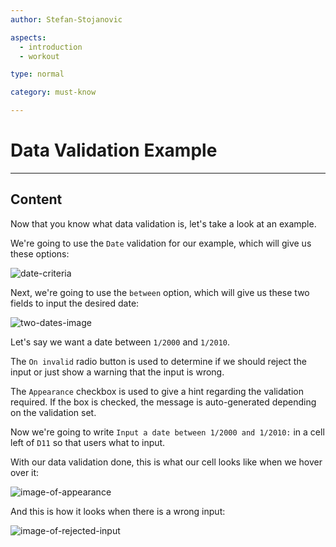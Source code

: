 ```yaml
---
author: Stefan-Stojanovic

aspects:
  - introduction
  - workout

type: normal

category: must-know

---
```


# Data Validation Example

---
## Content

Now that you know what data validation is, let's take a look at an example.

We're going to use the `Date` validation for our example, which will give us these options:

![date-criteria](https://img.enkipro.com/67f528223b01d5825b9e36d52a60511f.png)

Next, we're going to use the `between` option, which will give us these two fields to input the desired date:

![two-dates-image](https://img.enkipro.com/97309a2b386f0f95a331dceba520ca83.png)

Let's say we want a date between `1/2000` and `1/2010`.

The `On invalid` radio button is used to determine if we should reject the input or just show a warning that the input is wrong.

The `Appearance` checkbox is used to give a hint regarding the validation required. If the box is checked, the message is auto-generated depending on the validation set.

Now we're going to write `Input a date between 1/2000 and 1/2010:` in a cell left of `D11` so that users what to input.

With our data validation done, this is what our cell looks like when we hover over it:

![image-of-appearance](https://img.enkipro.com/2ecbd3b0dbdbad4fa6eb4f318963123a.png)

And this is how it looks when there is a wrong input:

![image-of-rejected-input](https://img.enkipro.com/6f9321ee5bb2fa4e89c8816a334ff61a.png)
